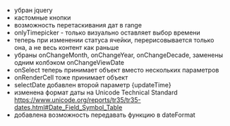 * убран jquery
* кастомные кнопки
* возможность перетаскивания дат в range
* onlyTimepicker - только визуально оставляет выбор времени
* теперь при изменении статуса ячейки, перерисовывается только она, а не весь контент как раньше
* убраны onChangeMonth, onChangeYear, onChangeDecade, заменены одним колбэком onChangeViewDate
* onSelect теперь принимает объект вместо нескольких параметров
* onRenderCell тоже принимает объект
* selectDate добавлен второй параметр {updateTime}
* изменена формат даты на Unicode Technical Standard https://www.unicode.org/reports/tr35/tr35-dates.html#Date_Field_Symbol_Table
* добавлена возможность передавать функцию в dateFormat
